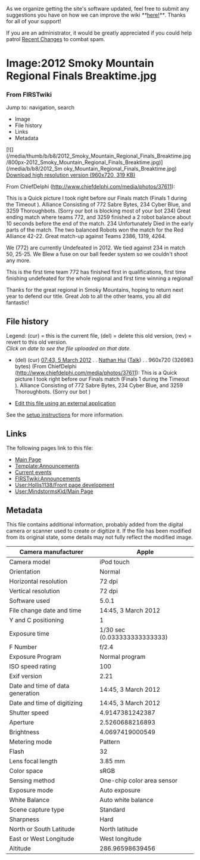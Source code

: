As we organize getting the site's software updated, feel free to submit any
suggestions you have on how we can improve the wiki
_**_[here!](/index.php/User:Hallry/Suggestions "User:Hallry/Suggestions"
)_**_. Thanks for all of your support!

If you are an administrator, it would be greatly appreciated if you could help
patrol [Recent Changes](/index.php/Special:Recentchanges
"Special:Recentchanges" ) to combat spam.

# Image:2012 Smoky Mountain Regional Finals Breaktime.jpg

### From FIRSTwiki

Jump to: navigation, search

  * Image
  * File history
  * Links
  * Metadata

[![](/media/thumb/b/b8/2012_Smoky_Mountain_Regional_Finals_Breaktime.jpg
/800px-2012_Smoky_Mountain_Regional_Finals_Breaktime.jpg)](/media/b/b8/2012_Sm
oky_Mountain_Regional_Finals_Breaktime.jpg)  
[Download high resolution version (960x720, 319
KB)](/media/b/b8/2012_Smoky_Mountain_Regional_Finals_Breaktime.jpg)

From ChiefDelphi (<http://www.chiefdelphi.com/media/photos/37611>):

This is a Quick picture I took right before our Finals match (Finals 1 during
the Timeout ). Alliance Consisting of 772 Sabre Bytes, 234 Cyber Blue, and
3259 Thoroughbots. (Sorry our bot is blocking most of your bot 234) Great
ending match where teams 772, and 3259 finished a 2 robot balance about 10
seconds before the end of the match. 234 Unfortunately Died in the early parts
of the match. The two balanced Robots won the match for the Red Alliance
42-22. Great match-up against Teams 2386, 1319, 4264.

We (772) are currently Undefeated in 2012. We tied against 234 in match 50,
25-25. We Blew a fuse on our ball feeder system so we couldn't shoot any more.

This is the first time team 772 has finished first in qualifications, first
time finishing undefeated for the whole regional and first time winning a
regional!

Thanks for the great regional in Smoky Mountains, hoping to return next year
to defend our title. Great Job to all the other teams, you all did fantastic!

## File history

Legend: (cur) = this is the current file, (del) = delete this old version,
(rev) = revert to this old version.  
_Click on date to see the file uploaded on that date_.

  * (del) (cur) [07:43, 5 March 2012](/media/b/b8/2012_Smoky_Mountain_Regional_Finals_Breaktime.jpg "/media/b/b8/2012 Smoky Mountain Regional Finals Breaktime.jpg" ) . . [Nathan Hui](/index.php/User:Nathan_Hui "User:Nathan Hui" ) ([Talk](/index.php/User_talk:Nathan_Hui "User talk:Nathan Hui" )) . . 960x720 (326983 bytes) (From ChiefDelphi (http://www.chiefdelphi.com/media/photos/37611): This is a Quick picture I took right before our Finals match (Finals 1 during the Timeout ). Alliance Consisting of 772 Sabre Bytes, 234 Cyber Blue, and 3259 Thoroughbots. (Sorry our bot )
  

  * [Edit this file using an external application](/index.php?title=Image:2012_Smoky_Mountain_Regional_Finals_Breaktime.jpg&action=edit&externaledit=true&mode=file "Image:2012 Smoky Mountain Regional Finals Breaktime.jpg" )

See the [setup
instructions](http://meta.wikimedia.org/wiki/Help:External_editors
"http://meta.wikimedia.org/wiki/Help:External_editors" ) for more information.

## Links

The following pages link to this file:

  * [Main Page](/index.php/Main_Page "Main Page" )
  * [Template:Announcements](/index.php/Template:Announcements "Template:Announcements" )
  * [Current events](/index.php/Current_events "Current events" )
  * [FIRSTwiki:Announcements](/index.php/FIRSTwiki:Announcements "FIRSTwiki:Announcements" )
  * [User:Hollis1138/Front page development](/index.php/User:Hollis1138/Front_page_development "User:Hollis1138/Front page development" )
  * [User:MindstormsKid/Main Page](/index.php/User:MindstormsKid/Main_Page "User:MindstormsKid/Main Page" )

## Metadata

This file contains additional information, probably added from the digital
camera or scanner used to create or digitize it. If the file has been modified
from its original state, some details may not fully reflect the modified
image.

Camera manufacturer |  Apple  
---|---  
Camera model |  iPod touch  
Orientation |  Normal  
Horizontal resolution |  72 dpi  
Vertical resolution |  72 dpi  
Software used |  5.0.1  
File change date and time |  14:45, 3 March 2012  
Y and C positioning |  1  
Exposure time |  1/30 sec (0.033333333333333)  
F Number |  f/2.4  
Exposure Program |  Normal program  
ISO speed rating |  100  
Exif version |  2.21  
Date and time of data generation |  14:45, 3 March 2012  
Date and time of digitizing |  14:45, 3 March 2012  
Shutter speed |  4.9147381242387  
Aperture |  2.5260688216893  
Brightness |  4.0697419000549  
Metering mode |  Pattern  
Flash |  32  
Lens focal length |  3.85 mm  
Color space |  sRGB  
Sensing method |  One-chip color area sensor  
Exposure mode |  Auto exposure  
White Balance |  Auto white balance  
Scene capture type |  Standard  
Sharpness |  Hard  
North or South Latitude |  North latitude  
East or West Longitude |  West longitude  
Altitude |  286.96598639456  
  
